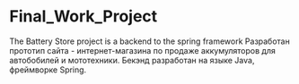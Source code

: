 # Final_Work_Project
The Battery Store project is a backend to the spring framework
Разработан прототип сайта - интернет-магазина по продаже аккумуляторов для автобобилей и мототехники.
Бекэнд разработан на языке Java, фреймворке Spring.
